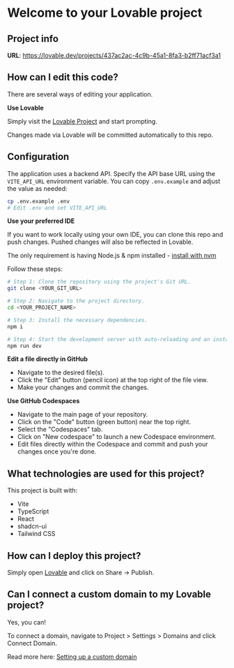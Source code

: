 # Welcome to your Lovable project

## Project info

**URL**: https://lovable.dev/projects/437ac2ac-4c9b-45a1-8fa3-b2ff71acf3a1

## How can I edit this code?

There are several ways of editing your application.

**Use Lovable**

Simply visit the [Lovable Project](https://lovable.dev/projects/437ac2ac-4c9b-45a1-8fa3-b2ff71acf3a1) and start prompting.

Changes made via Lovable will be committed automatically to this repo.

## Configuration

The application uses a backend API. Specify the API base URL using the
`VITE_API_URL` environment variable. You can copy `.env.example` and adjust the
value as needed:

```sh
cp .env.example .env
# Edit .env and set VITE_API_URL
```

**Use your preferred IDE**

If you want to work locally using your own IDE, you can clone this repo and push changes. Pushed changes will also be reflected in Lovable.

The only requirement is having Node.js & npm installed - [install with nvm](https://github.com/nvm-sh/nvm#installing-and-updating)

Follow these steps:

```sh
# Step 1: Clone the repository using the project's Git URL.
git clone <YOUR_GIT_URL>

# Step 2: Navigate to the project directory.
cd <YOUR_PROJECT_NAME>

# Step 3: Install the necessary dependencies.
npm i

# Step 4: Start the development server with auto-reloading and an instant preview.
npm run dev
```

**Edit a file directly in GitHub**

- Navigate to the desired file(s).
- Click the "Edit" button (pencil icon) at the top right of the file view.
- Make your changes and commit the changes.

**Use GitHub Codespaces**

- Navigate to the main page of your repository.
- Click on the "Code" button (green button) near the top right.
- Select the "Codespaces" tab.
- Click on "New codespace" to launch a new Codespace environment.
- Edit files directly within the Codespace and commit and push your changes once you're done.

## What technologies are used for this project?

This project is built with:

- Vite
- TypeScript
- React
- shadcn-ui
- Tailwind CSS

## How can I deploy this project?

Simply open [Lovable](https://lovable.dev/projects/437ac2ac-4c9b-45a1-8fa3-b2ff71acf3a1) and click on Share -> Publish.

## Can I connect a custom domain to my Lovable project?

Yes, you can!

To connect a domain, navigate to Project > Settings > Domains and click Connect Domain.

Read more here: [Setting up a custom domain](https://docs.lovable.dev/tips-tricks/custom-domain#step-by-step-guide)
